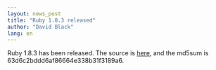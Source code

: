 ```yaml
---
layout: news_post
title: "Ruby 1.8.3 released"
author: "David Black"
lang: en
---
```


Ruby 1.8.3 has been released. The source is [here][1], and the md5sum is
63d6c2bddd6af86664e338b31f3189a6.



[1]: ftp://ftp.ruby-lang.org/pub/ruby/ruby-1.8.3.tar.gz
